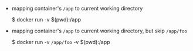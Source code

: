 - mapping container's `/app` to current working directory

    $ docker run -v $(pwd):/app <image>

- mapping container's `/app` to current working directory, but skip `/app/foo`

    $ docker run -v `/app/foo` -v $(pwd):/app <image>
